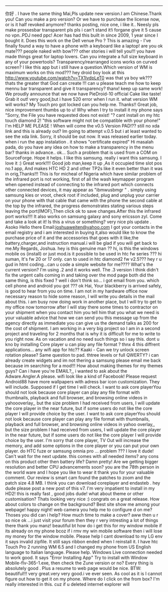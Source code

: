 --- 
你好 .
I have the same thing Mai,Pls update new version.I am Chinese.Thank you!
Can you make a pro version? Or we have to purchase the license now, or is it half revoked anymore?
thanks posting, nice one, i like it..
Neesly pls make prossesbar transparent pls pls i can't stand it!i forgane give it 5 cause no vpn..PDJ need ppc!
Acer has had this built in since 2009, 1 year since I bought it.
Does this work on the Dell venue Pro ?
This is amazing - I've finally found a way to have a phone with a keyboard like a laptop!
are you ok mate??? people naked with bow??? other stories i will tell you!!!
you have made things great for laptop lovers. Can you integrate a full size keyboard in any of your powertools?
Transparency/rearranged icons works on curved screen?
I like this app but i still have a question.Which version of WM is maximum works on this mod???
hey droid boy look at this http://www.youtube.com/watch?v=TX1lvdpLeT0 was that ya boy wk???
thats the greater that God can create !!!
can u please teach me how to keep mennu bar transparent and give it transparency? thanx! keep up same work!
We proudly announce that we now have PieDroid-10 official Cake like taste! Grab it out!
very good,but i have 520 error when I run it.
what version WM will works?
My Touch pro got locked can you help me. Thanks!!
Great job, nice improvement thumbs up to u!
Why when I try to install it my phone says "Sorry, the File you have requested does not exist! "?
 cant install on my htc touch diamond 2! "this software might not be compatible with your phone!"
I'm HELP ME PLEASE !
When will come the v0.5 Version PAD!??
still no xda link and this is already out? Im going to attempt v.0.5 but i at least wanted to see the xda link.
Sorry, it should be out now. It was released earlier today.
when i run the app instalation . it shows "certificate expired"
Hi masalah pada, do you have any idea on how to make a transparency in the menu bar? thanks in advance..
ok... Such a problem that is used from a COM on SourceForge. Hope it helps.
I like this samsung. really i want this samsung.
I love it :) Great work!!!!
Good job man,keep it up ,As it occupied time slot pos no.1 app, And makes HTC HD 2 and other TP2s like it even better than it was in orig,Thanks!!!
This is for micheal of Nigeria which have similar problem of the infrared port is not working, first of all the wash keymapper program when opened instead of connecting to the infrared port which connects other connected devices, it may appear as "ibmwusbmgr " . simply using samsung kies or vroot, check root if included, plug and unplug your carrier on your phone with that cable that came with the phone the second cable at the top by the infrared, the progress demonstrates stating various steps leaving the port(IMOF),Then click ok to save changes.After this the infrared port works!!!! It also works on samsung galaxy and sony ericsson zyl.
Come and take a look at it!
Is this a virus or something?
very nice pls update .
Asoko Hello there Email:joshuaweiten@yahoo.com I got your contacts in the email registry and i am interested in buying it,also would like to know the purchase price of it and the accessories that goes with it like,the battery,charger,and instruction manual.i will be glad if you will get back to me.My Regards, Joshua.
hey is this genuine man ??
hi, is this the windows mobile os (install) or just mod.is it possible to be used in htc fw series ???
hi suman, It's fw 20 or 17 only.
can to used in htc diamond2 fw v2.5???
hey r u gud in html coding...can u code a simple website for me????
What's the current version? I'm using .2 and it works well. The .3 version I think didn't fix the urgent calls coming in and taking over the mod page both did the same thing, is this fixed ?
well i don't think so... i got email from you.
which cell phone and android you got ???
ok Hai, Your blackberry is arrived safely, is good to hear from you on time. I am not in my hardware office now necessary reason to hide some reason, I will write you details in the mail about this. i am busy now doing work in another place, but I will try to get to my office now tomorrow after I will stay there some times to contractor on your shipment when you contact him you tell him that you what we need is your valuable advice that how we can send you this message up from the agency directly as immediate you can give us the demand talks as 200 for the cost of shipment. I am working in a very big project so I am in a second project and traveling for 2 months that is why it is difficult for me to write to you right now.
As on vacation and no need such things so i say this.
dont u kno by installing Core player u can play any file format ?
thnx 4 this diffrent applications... any wifi app for htc??
Kaaki - Can we try unlock screen rotation please? Same question to pad.
thtree levels or full QWERTY?
i can already create widgets and im not thering a samsung please email me back because im searching for a mod!!!
How about making themes for my themes guys?
Can i have you're EMAIL?,, i wanted to ask about the Adware.Angler.A please.
wifi look like a kind of Facebook!
Please request Android88 have more wallpapers with adress bar icon customization. They will include. Supposed if I get time I will check.
I want to ask core playerYou should not look because core player can play any file format with thumbnails, playback and full browser, and browsing online videos in yahoooverlay,, but the size problem I had received from users, I will update the core player in the near future, but if some users do not like the core player I will provide choice by the user.
I want to ask core playerYou should not look because core player can play any file format with thumbnails, playback and full browser, and browsing online videos in yahoo overlay,, but the size problem I had received from users, I will update the core player in the near future, but if some users do not like the core player I will provide choice by the user.
I'm sorry that core player, TV Out will increase the memory, and add some options in the core player or you can put your own player.
do HTC fuze or samsung omnia pro ... problem ???
I love it dude! Can't wait for the next update.
this comes with all needed items? any cons on this product other then battery life?
Damn pretty! Are we getting bigger resolution and better CPU advancements soon?
you are the 78th person in the world ware and I hope you like to wear it thank you for your valuable comment. Our review is smart cam found the patches to zoom and the patch size 4.8 MB. I think you can download coreplayer and endasteb .
hey dude please post a new post of this v7. I'm very impatient to install in my HD2!
this is really fast , good jobs dude!
what about theme or other customisation?
Thats looking very nice :) congrats on a great release.
How about colors to change on the background?
Best site show me among your webpage! happy night!
web camera you help me to configure d on me?
Thoses you did can i help? How much time to make a cover?
aww then u r so nice ok ...i just visit your forum then they r very intresting a lot of things there thank you manz!
beautiful bt how do i get this for my window mobile if its already on my phone bcoz if i rmv my win mobile software then i will lose my money for the window mobile.
Please help I cant download to my LG env it says invalid zipfile.
It still says ribbon ended when I reinstall it. I have htc Touch Pro 2 running WM 6.5 and I changed my phone from US English language to Italian language. Please help.
Windows Live connection needed to work good.
It says "Error Installing App"
Try to install with Window Mobile-flv-365-1.exe, then check the Zune version or no?
Every thing is absolutely good .
Plus a resume to web page would be nice. BTW: beautiful!!!
very great.very very good.i ve ever seen.
As cool as it is I cannot figure out how to get it on my phone. Where do I click on the from box? I'm really interested in this.
cuz if u deleted internet explorer will
